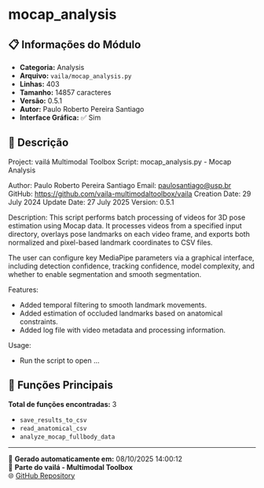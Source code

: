 # mocap_analysis

## 📋 Informações do Módulo

- **Categoria:** Analysis
- **Arquivo:** `vaila/mocap_analysis.py`
- **Linhas:** 403
- **Tamanho:** 14857 caracteres
- **Versão:** 0.5.1
- **Autor:** Paulo Roberto Pereira Santiago
- **Interface Gráfica:** ✅ Sim

## 📖 Descrição


Project: vailá Multimodal Toolbox
Script: mocap_analysis.py - Mocap Analysis

Author: Paulo Roberto Pereira Santiago
Email: paulosantiago@usp.br
GitHub: https://github.com/vaila-multimodaltoolbox/vaila
Creation Date: 29 July 2024
Update Date: 27 July 2025
Version: 0.5.1

Description:
This script performs batch processing of videos for 3D pose estimation using
Mocap data. It processes videos from a specified input directory,
overlays pose landmarks on each video frame, and exports both normalized and
pixel-based landmark coordinates to CSV files.

The user can configure key MediaPipe parameters via a graphical interface,
including detection confidence, tracking confidence, model complexity, and
whether to enable segmentation and smooth segmentation.

Features:
- Added temporal filtering to smooth landmark movements.
- Added estimation of occluded landmarks based on anatomical constraints.
- Added log file with video metadata and processing information.

Usage:
- Run the script to open ...

## 🔧 Funções Principais

**Total de funções encontradas:** 3

- `save_results_to_csv`
- `read_anatomical_csv`
- `analyze_mocap_fullbody_data`




---

📅 **Gerado automaticamente em:** 08/10/2025 14:00:12  
🔗 **Parte do vailá - Multimodal Toolbox**  
🌐 [GitHub Repository](https://github.com/vaila-multimodaltoolbox/vaila)

